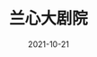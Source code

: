 ---
title: '兰心大剧院'
date: '2021-10-21'
price: '43.9'
theaters: ['华联影院·万柳店']
seat: ['6-6']
remark: ['数字']
---